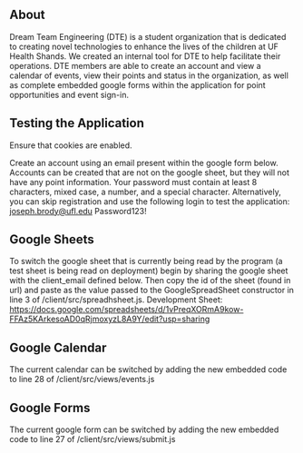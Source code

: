 ## About

Dream Team Engineering (DTE) is a student organization that is dedicated to creating novel technologies to enhance the lives of the children at UF Health Shands.  We created an internal tool for DTE to help facilitate their operations. DTE members are able to create an account and view a calendar of events, view their points and status in the organization, as well as complete embedded google forms within the application for point opportunities and event sign-in.


## Testing the Application
Ensure that cookies are enabled.

Create an account using an email present within the google form below. Accounts can be created that are not on the google sheet, but they will not have any point information. Your password must contain at least 8 characters, mixed case, a number, and a special character. Alternatively, you can skip registration and use the following login to test the application:
joseph.brody@ufl.edu
Password123!

## Google Sheets
To switch the google sheet that is currently being read by the program (a test sheet is being read on deployment) begin by sharing the google sheet with the client_email defined below. Then copy the id of the sheet (found in url) and paste as the value passed to the GoogleSpreadSheet constructor in line 3 of /client/src/spreadhsheet.js.
Development Sheet: https://docs.google.com/spreadsheets/d/1vPreqXORmA9kow-FFAz5KArkesoAD0qRjmoxyzL8A9Y/edit?usp=sharing    

## Google Calendar
The current calendar can be switched by adding the new embedded code to line 28 of /client/src/views/events.js

## Google Forms
The current google form can be switched by adding the new embedded code to line 27 of /client/src/views/submit.js
